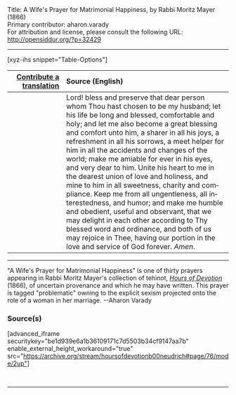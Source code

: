 <html>
<head></head>
<body>
Title: A Wife's Prayer for Matrimonial Happiness, by Rabbi Moritz Mayer (1866)<br />
Primary contributor: aharon.varady<br />
For attribution and license, please consult the following URL: <a href="http://opensiddur.org/?p=32429">http://opensiddur.org/?p=32429</a>
<p />
<hr />

[xyz-ihs snippet="Table-Options"]<table style="margin-left: auto; margin-right: auto;" class="draggable">
<thead><tr><th id="x" style="text-align: right;"><a href="/translate/" target="_blank" rel="noopener">Contribute a translation</a></th><th style="text-align: left;">Source (English)</th></tr></thead>
<tbody>
<tr><td style="vertical-align:top;" width="25%">
<div class="liturgy" lang="he">

</span></div></td>
 
<td style="vertical-align:top;">
<div class="english" lang="en">
Lord! bless and preserve that dear person whom Thou hast chosen to be my husband; let his life be long and blessed, comfortable and holy; and let me also become a great blessing and comfort unto him, a sharer in all his joys, a refreshment in all his sorrows, a meet helper for him in all the accidents and changes of the world; make me amiable for ever in his eyes, and very dear to him. Unite his heart to me in the dearest union of love and holiness, and mine to him in all sweetness, charity and compliance. Keep me from all ungentleness, all interestedness, and humor; and make me humble and obedient, useful and observant, that we may delight in each other according to Thy blessed word and ordinance, and both of us may rejoice in Thee, having our portion in the love and service of God forever. <em>Amen</em>. 
</div></td></tr>
</tbody></table>

<hr />

"A Wife's Prayer for Matrimonial Happiness" is one of thirty prayers appearing in Rabbi Moritz Mayer's collection of tehinot, <em><a href="/?p=3692">Hours of Devotion</a></em> (1866), of uncertain provenance and which he may have written. This prayer is tagged "problematic" owning to the explicit sexism projected onto the role of a woman in her marriage. --Aharon Varady

<h3>Source(s)</h3>

[advanced_iframe securitykey="be1d939e6a1b36109171c7d5503b34cf9147aa7b" enable_external_height_workaround="true" src="https://archive.org/stream/hoursofdevotionb00neudrich#page/76/mode/2up"]

&nbsp;

<hr />

&nbsp;
</body>
</html>